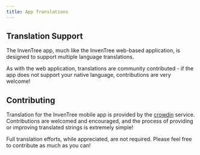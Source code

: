 ```yaml
---
title: App Translations
---
```


## Translation Support

The InvenTree app, much like the InvenTree web-based application, is designed to support multiple language translations.

As with the web application, translations are community contributed - if the app does not support your native language, contributions are very welcome!

## Contributing

Translation for the InvenTree mobile app is provided by the [crowdin](https://crowdin.com/project/inventree) service. Contributions are welcomed and encouraged, and the process of providing or improving translated strings is extremely simple!

Full translation efforts, while appreciated, are not required. Please feel free to contribute as much as you can!
